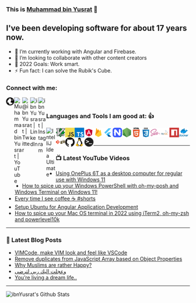 ### This is [Muhammad bin Yusrat][website] 👋

## I've been developing software for about 17 years now. 
- 🔭 I’m currently working with Angular and Firebase.
- 👯 I’m looking to collaborate with other content creators
- 🥅 2022 Goals: Work smart.
- ⚡ Fun fact: I can solve the Rubik's Cube. 

### Connect with me:

[<img align="left" alt="muhammadbinyusrat.com.com" width="22px" src="https://raw.githubusercontent.com/iconic/open-iconic/master/svg/globe.svg" />][website]
[<img align="left" alt="Muhammad bin Yusrat | YouTube" width="22px" src="https://cdn.jsdelivr.net/npm/simple-icons@v3/icons/youtube.svg" />][youtube]
[<img align="left" alt="@ibnYusrat | Twitter" width="22px" src="https://cdn.jsdelivr.net/npm/simple-icons@v3/icons/twitter.svg" />][twitter]
[<img align="left" alt="ibnYusrat | LinkedIn" width="22px" src="https://cdn.jsdelivr.net/npm/simple-icons@v3/icons/linkedin.svg" />][linkedin]
[<img align="left" alt="ibnYusrat | Instagram" width="22px" src="https://cdn.jsdelivr.net/npm/simple-icons@v3/icons/instagram.svg" />][instagram]

<br />

### Languages and Tools I am good at: 👍

[<img align="left" alt="IntelliJ Idea Ultimate" width="26px" src="https://dashboard.snapcraft.io/site_media/appmedia/2017/11/icon_CE_256_2Qe5uEl.png" />][website]
[<img align="left" alt="VIM" width="26px" src="https://raw.githubusercontent.com/github/explore/80688e429a7d4ef2fca1e82350fe8e3517d3494d/topics/vim/vim.png" />][website]
[<img align="left" alt="JavaScript" width="26px" src="https://raw.githubusercontent.com/github/explore/80688e429a7d4ef2fca1e82350fe8e3517d3494d/topics/javascript/javascript.png" />][website]
[<img align="left" alt="TypeScript" width="26px" src="https://raw.githubusercontent.com/github/explore/80688e429a7d4ef2fca1e82350fe8e3517d3494d/topics/typescript/typescript.png" />][website]
[<img align="left" alt="Angular" width="26px" src="https://raw.githubusercontent.com/github/explore/80688e429a7d4ef2fca1e82350fe8e3517d3494d/topics/angular/angular.png" />][website]
[<img align="left" alt="Firebase" width="26px" src="https://raw.githubusercontent.com/github/explore/80688e429a7d4ef2fca1e82350fe8e3517d3494d/topics/firebase/firebase.png" />][website]
[<img align="left" alt="Flutter" width="26px" src="https://raw.githubusercontent.com/github/explore/80688e429a7d4ef2fca1e82350fe8e3517d3494d/topics/flutter/flutter.png" />][website]
[<img align="left" alt="NativeScript" width="26px" src="https://raw.githubusercontent.com/github/explore/80688e429a7d4ef2fca1e82350fe8e3517d3494d/topics/nativescript/nativescript.png" />][website]
[<img align="left" alt="Node.js" width="26px" src="https://raw.githubusercontent.com/github/explore/80688e429a7d4ef2fca1e82350fe8e3517d3494d/topics/nodejs/nodejs.png" />][website]
[<img align="left" alt="HTML5" width="26px" src="https://raw.githubusercontent.com/github/explore/80688e429a7d4ef2fca1e82350fe8e3517d3494d/topics/html/html.png" />][website]
[<img align="left" alt="CSS3" width="26px" src="https://raw.githubusercontent.com/github/explore/80688e429a7d4ef2fca1e82350fe8e3517d3494d/topics/css/css.png" />][website]
[<img align="left" alt="Sass" width="26px" src="https://raw.githubusercontent.com/github/explore/80688e429a7d4ef2fca1e82350fe8e3517d3494d/topics/sass/sass.png" />][website]
[<img align="left" alt="MySQL" width="26px" src="https://raw.githubusercontent.com/github/explore/80688e429a7d4ef2fca1e82350fe8e3517d3494d/topics/mysql/mysql.png" />][website]
[<img align="left" alt="NPM" width="26px" src="https://raw.githubusercontent.com/github/explore/80688e429a7d4ef2fca1e82350fe8e3517d3494d/topics/npm/npm.png" />][npm]
[<img align="left" alt="Docker" width="26px" src="https://raw.githubusercontent.com/github/explore/80688e429a7d4ef2fca1e82350fe8e3517d3494d/topics/docker/docker.png" />][npm]
[<img align="left" alt="Git" width="26px" src="https://raw.githubusercontent.com/github/explore/80688e429a7d4ef2fca1e82350fe8e3517d3494d/topics/git/git.png" />][website]
[<img align="left" alt="GitHub" width="26px" src="https://raw.githubusercontent.com/github/explore/78df643247d429f6cc873026c0622819ad797942/topics/github/github.png" />][website]
[<img align="left" alt="Linux" width="26px" src="https://raw.githubusercontent.com/github/explore/80688e429a7d4ef2fca1e82350fe8e3517d3494d/topics/linux/linux.png" />][website]
[<img align="left" alt="Terminal" width="26px" src="https://raw.githubusercontent.com/github/explore/80688e429a7d4ef2fca1e82350fe8e3517d3494d/topics/terminal/terminal.png" />][website]

<br />
<br />

---

### 📺 Latest YouTube Videos
<!-- YOUTUBE:START -->
- [Using OnePlus 6T as a desktop computer for regular use with Windows 11](https://www.youtube.com/watch?v=JVMjBf7uK-0)
- [How to spice up your Windows PowerShell with oh-my-posh and Windows Terminal on Windows 11!](https://www.youtube.com/watch?v=sLkk7FMvkxQ)
- [Every time I see coffee ☕ #shorts](https://www.youtube.com/watch?v=GutY-clnDjA)
- [Setup Ubuntu for Angular Application Development](https://www.youtube.com/watch?v=S0RKQLFIbvI)
- [How to spice up your Mac OS terminal in 2022 using iTerm2, oh-my-zsh and powerlevel10k](https://www.youtube.com/watch?v=fJOV40ixEzM)
<!-- YOUTUBE:END -->

---

### 📕 Latest Blog Posts
<!-- BLOG-POST-LIST:START -->
- [VIMCode, make VIM look and feel like VSCode](https://www.muhammadbinyusrat.com/blog/vimcode-make-vim-look-and-feel-like-vscode.html)
- [Remove duplicates from JavaScript Array based on Object Properties](https://www.muhammadbinyusrat.com/blog/filter-javascript-array-based-on-object-properties.html)
- [Why Muslims are rather Happy?](https://www.muhammadbinyusrat.com/blog/why-muslims-are-rather-happy.html)
- [وعجلت اليك ربي لترضى](https://www.muhammadbinyusrat.com/blog/%d9%88%d8%b9%d8%ac%d9%84%d8%aa-%d8%a7%d9%84%d9%8a%d9%83-%d8%b1%d8%a8%d9%8a-%d9%84%d8%aa%d8%b1%d8%b6%d9%89.html)
- [You’re living a dream life..](https://www.muhammadbinyusrat.com/blog/you-are-living-a-dream-life.html)
<!-- BLOG-POST-LIST:END -->

---

<img align="left" alt="ibnYusrat's Github Stats" src="https://github-readme-stats.vercel.app/api?username=ibnyusrat&show_icons=true&hide_border=true" />

[website]: https://www.muhammadbinyusrat.com
[twitter]: https://twitter.com/ibnYusrat
[youtube]: https://youtube.com/MuhammadBinYusrat
[instagram]: https://instagram.com/ibnYusrat
[linkedin]: https://linkedin.com/in/muhammad-bin-yusrat
[docker]: https://hub.docker.com/u/ibnyusrat
[npm]: https://www.npmjs.com/~ibnyusrat
